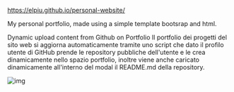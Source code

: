 https://elpiu.github.io/personal-website/

My personal portfolio, made using a simple template bootsrap and html.

Dynamic upload content from Github on Portfolio
Il portfolio dei progetti del sito web si aggiorna automaticamente tramite uno script che dato il profilo utente di GitHub prende le repository pubbliche dell'utente e le crea dinamicamente nello spazio portfolio, inoltre viene anche caricato dinamicamente all'interno del modal il README.md della repository.


![img](https://github.com/Elpiu/personal-website/blob/main/My%20Site/assets/fotoProgetti/progettiImg.jpg)


